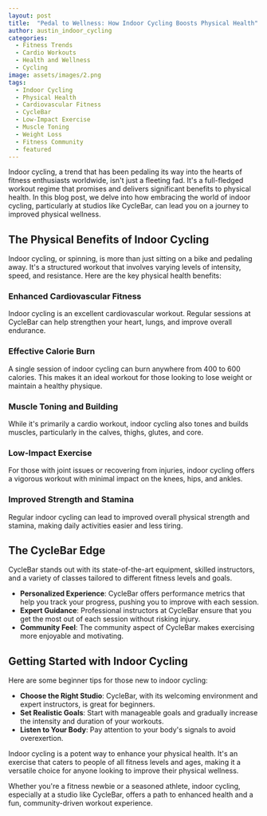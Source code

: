 ```yaml
---
layout: post
title:  "Pedal to Wellness: How Indoor Cycling Boosts Physical Health"
author: austin_indoor_cycling
categories:
  - Fitness Trends
  - Cardio Workouts
  - Health and Wellness
  - Cycling
image: assets/images/2.png
tags:
  - Indoor Cycling
  - Physical Health
  - Cardiovascular Fitness
  - CycleBar
  - Low-Impact Exercise
  - Muscle Toning
  - Weight Loss
  - Fitness Community
  - featured
---
```


Indoor cycling, a trend that has been pedaling its way into the hearts of fitness enthusiasts worldwide, isn't just a fleeting fad. It's a full-fledged workout regime that promises and delivers significant benefits to physical health. In this blog post, we delve into how embracing the world of indoor cycling, particularly at studios like CycleBar, can lead you on a journey to improved physical wellness.

## The Physical Benefits of Indoor Cycling

Indoor cycling, or spinning, is more than just sitting on a bike and pedaling away. It's a structured workout that involves varying levels of intensity, speed, and resistance. Here are the key physical health benefits:

### Enhanced Cardiovascular Fitness

Indoor cycling is an excellent cardiovascular workout. Regular sessions at CycleBar can help strengthen your heart, lungs, and improve overall endurance.

### Effective Calorie Burn

A single session of indoor cycling can burn anywhere from 400 to 600 calories. This makes it an ideal workout for those looking to lose weight or maintain a healthy physique.

### Muscle Toning and Building

While it's primarily a cardio workout, indoor cycling also tones and builds muscles, particularly in the calves, thighs, glutes, and core.

### Low-Impact Exercise

For those with joint issues or recovering from injuries, indoor cycling offers a vigorous workout with minimal impact on the knees, hips, and ankles.

### Improved Strength and Stamina

Regular indoor cycling can lead to improved overall physical strength and stamina, making daily activities easier and less tiring.

## The CycleBar Edge

CycleBar stands out with its state-of-the-art equipment, skilled instructors, and a variety of classes tailored to different fitness levels and goals.

- **Personalized Experience**: CycleBar offers performance metrics that help you track your progress, pushing you to improve with each session.
- **Expert Guidance**: Professional instructors at CycleBar ensure that you get the most out of each session without risking injury.
- **Community Feel**: The community aspect of CycleBar makes exercising more enjoyable and motivating.

## Getting Started with Indoor Cycling

Here are some beginner tips for those new to indoor cycling:

- **Choose the Right Studio**: CycleBar, with its welcoming environment and expert instructors, is great for beginners.
- **Set Realistic Goals**: Start with manageable goals and gradually increase the intensity and duration of your workouts.
- **Listen to Your Body**: Pay attention to your body's signals to avoid overexertion.

Indoor cycling is a potent way to enhance your physical health. It's an exercise that caters to people of all fitness levels and ages, making it a versatile choice for anyone looking to improve their physical wellness.

Whether you're a fitness newbie or a seasoned athlete, indoor cycling, especially at a studio like CycleBar, offers a path to enhanced health and a fun, community-driven workout experience.
